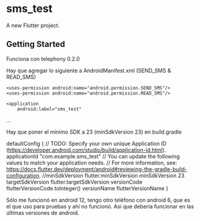 # sms_test

A new Flutter project.

## Getting Started

Funciona con telephony 0.2.0

Hay que agregar lo siguiente a AndroidManifest.xml (SEND_SMS & READ_SMS)

<manifest xmlns:android="http://schemas.android.com/apk/res/android">

    <uses-permission android:name="android.permission.SEND_SMS"/>
    <uses-permission android:name="android.permission.READ_SMS"/>

    <application
        android:label="sms_test"
...

Hay que poner el mínimo SDK a 23 (minSdkVersion 23) en build.gradle

defaultConfig {
        // TODO: Specify your own unique Application ID (https://developer.android.com/studio/build/application-id.html).
        applicationId "com.example.sms_test"
        // You can update the following values to match your application needs.
        // For more information, see: https://docs.flutter.dev/deployment/android#reviewing-the-gradle-build-configuration.
        //minSdkVersion flutter.minSdkVersion
        minSdkVersion 23
        targetSdkVersion flutter.targetSdkVersion
        versionCode flutterVersionCode.toInteger()
        versionName flutterVersionName
    }

Sólo me funcionó en android 12, tengo otro teléfono con android 6, que es el que uso
para pruebas y ahí no funcionó. Así que debería funcionar en las últimas versiones de android.